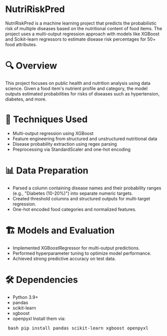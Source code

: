 # NutriRiskPred
NutriRiskPred is a machine learning project that predicts the probabilistic risk of multiple diseases based on the nutritional content of food items. The project uses a multi-output regression approach with models like XGBoost and Scikit-learn regressors to estimate disease risk percentages for 50+ food attributes.

# 🔍 Overview
This project focuses on public health and nutrition analysis using data science. Given a food item's nutrient profile and category, the model outputs estimated probabilities for risks of diseases such as hypertension, diabetes, and more.

# 🧠 Techniques Used
* Multi-output regression using XGBoost
* Feature engineering from structured and unstructured nutritional data
* Disease probability extraction using regex parsing
* Preprocessing via StandardScaler and one-hot encoding
  
# 📊 Data Preparation
* Parsed a column containing disease names and their probability ranges (e.g., "Diabetes (10-20%)") into separate numeric targets.
* Created threshold columns and structured outputs for multi-target regression.
* One-hot encoded food categories and normalized features.
  
# 🏗️ Models and Evaluation
* Implemented XGBoostRegressor for multi-output predictions.
* Performed hyperparameter tuning to optimize model performance.
* Achieved strong predictive accuracy on test data.
  
# 🛠️ Dependencies
* Python 3.9+
* pandas
* scikit-learn
* xgboost
* openpyxl
Install them via:
<pre> bash pip install pandas scikit-learn xgboost openpyxl </pre>
